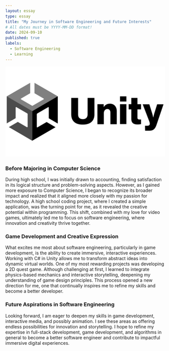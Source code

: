 ```yaml
---
layout: essay
type: essay
title: "My Journey in Software Engineering and Future Interests"
# All dates must be YYYY-MM-DD format!
date: 2024-09-10
published: true
labels:
  - Software Engineering
  - Learning
---
```


<img alt="Image" src="../img/Unity-Logo.png" width=500px>

### Before Majoring in Computer Science

During high school, I was initially drawn to accounting, finding satisfaction in its logical structure and problem-solving aspects. However, as I gained more exposure to Computer Science, I began to recognize its broader impact and realized that it aligned more closely with my passion for technology. A high school coding project, where I created a simple application, was the turning point for me, as it revealed the creative potential within programming. This shift, combined with my love for video games, ultimately led me to focus on software engineering, where innovation and creativity thrive together.

### Game Development and Creative Expression

What excites me most about software engineering, particularly in game development, is the ability to create immersive, interactive experiences. Working with C# in Unity allows me to transform abstract ideas into dynamic virtual worlds. One of my most rewarding projects was developing a 2D quest game. Although challenging at first, I learned to integrate physics-based mechanics and interactive storytelling, deepening my understanding of game design principles. This process opened a new direction for me, one that continually inspires me to refine my skills and become a better developer.

### Future Aspirations in Software Engineering

Looking forward, I am eager to deepen my skills in game development, interactive media, and possibly animation. I see these areas as offering endless possibilities for innovation and storytelling. I hope to refine my expertise in full-stack development, game development, and algorithms in general to become a better software engineer and contribute to impactful immersive digital experiences.